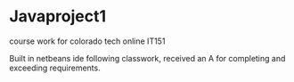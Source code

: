 # Javaproject1
course work for colorado tech online IT151

Built in netbeans ide following classwork, received an A for completing and exceeding requirements.
